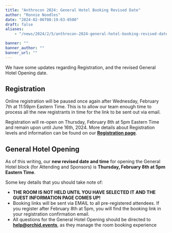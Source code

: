 ```yaml
---
title: "Anthrocon 2024: General Hotel Booking Revised Date"
author: "Ronnie Noodles"
date: "2024-02-06T08:19:03-0500"
draft: false
aliases:
    - "/news/2024/2/5/anthrocon-2024-general-hotel-booking-revised-date"

banner: ""
banner_author: ""
banner_url: ""
---
```


We have some updates regarding Registration, and the revised General Hotel Opening date.

## Registration

Online registration will be paused once again after Wednesday, February 7th at 11:59pm Eastern Time. This is to allow our team enough time to process all the new registrants in time for the link to be sent out via email.

Registration will re-open on Thursday, February 8th at 5pm Eastern Time and remain upon until June 16th, 2024. More details about Registration levels and information can be found on our [**Registration page**](/registration).

## General Hotel Opening

As of this writing, our **new revised date and time** for opening the General Hotel block (for Attending and Sponsors) is **Thursday, February 8th at 5pm Eastern Time**.

Some key details that you should take note of:

- **THE ROOM IS NOT HELD UNTIL YOU HAVE SELECTED IT AND THE GUEST INFORMATION PAGE COMES UP!**
- Booking links will be sent via EMAIL to all pre-registered attendees. If you register after February 8th at 5pm, you will find the booking link in your registration confirmation email.
- All questions for the General Hotel Opening should be directed to [**help@orchid.events**](mailto:help@orchid.events?subject=Anthrocon%20Booking%20Question), as they manage the room booking experience
